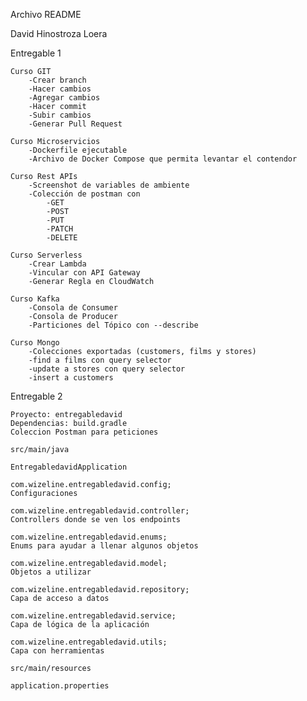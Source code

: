 Archivo README


David Hinostroza Loera

Entregable 1 
	
	Curso GIT
		-Crear branch
        -Hacer cambios
        -Agregar cambios
        -Hacer commit
        -Subir cambios
		-Generar Pull Request
		
	Curso Microservicios
		-Dockerfile ejecutable
		-Archivo de Docker Compose que permita levantar el contendor

	Curso Rest APIs
		-Screenshot de variables de ambiente
		-Colección de postman con
			-GET
			-POST
			-PUT
			-PATCH
			-DELETE
	
	Curso Serverless
		-Crear Lambda
		-Vincular con API Gateway
		-Generar Regla en CloudWatch 
		
	Curso Kafka
		-Consola de Consumer
		-Consola de Producer
		-Particiones del Tópico con --describe
		
	Curso Mongo
		-Colecciones exportadas (customers, films y stores)
		-find a films con query selector
		-update a stores con query selector
		-insert a customers
		
Entregable 2

	Proyecto: entregabledavid
	Dependencias: build.gradle
	Coleccion Postman para peticiones
	
	src/main/java
	
	EntregabledavidApplication
	
	com.wizeline.entregabledavid.config;
	Configuraciones
	
	com.wizeline.entregabledavid.controller;
	Controllers donde se ven los endpoints
	
	com.wizeline.entregabledavid.enums;
	Enums para ayudar a llenar algunos objetos
	
	com.wizeline.entregabledavid.model;
	Objetos a utilizar
	
	com.wizeline.entregabledavid.repository;
	Capa de acceso a datos
	
	com.wizeline.entregabledavid.service;
	Capa de lógica de la aplicación
	
	com.wizeline.entregabledavid.utils;
	Capa con herramientas
	
	src/main/resources
	
	application.properties